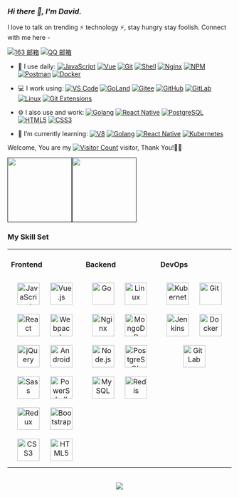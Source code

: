 <link rel="stylesheet" type="text/css" href="./beautiful.css">

### _Hi there 👋, I'm David._

I love to talk on trending ⚡ technology ⚡, stay hungry stay foolish. Connect with me here -

[![163 邮箱](https://img.shields.io/badge/-163%20Mail-FC1F1F?style=plastic&link=mailto:find_onepiece@163.com)](mailto:mao20175101019@163.com)
[![QQ 邮箱](https://img.shields.io/badge/Gmail-D14836?logo=QQ&logoColor=white)](mailto:2532937079@qq.com)


- 🚀 I use daily:
  [![JavaScript](https://img.shields.io/badge/JavaScript-000000?logo=JavaScript&logoColor=FFCA28)]()
  [![Vue](https://img.shields.io/badge/Vue.js-35495E?logo=vue.js&logoColor=4FC08D)]()
  [![Git](https://img.shields.io/badge/-Git-000000?logo=git&logoColor=FF7043)]()
  [![Shell](https://img.shields.io/badge/-Shell-4EC422?logo=Shell&logoColor=FF7043)]()
  [![Nginx](https://img.shields.io/badge/-Nginx-F6C915?logo=nginx&logoColor=029137)]()
  [![NPM](https://img.shields.io/badge/-NPM-2875E3?logo=npm&logoColor=029137)]()
  [![Postman](https://img.shields.io/badge/-Postman-7A1FA2?logo=postman&logoColor=FC8019)]()
  [![Docker](https://img.shields.io/badge/docker-20232A?logo=docker&logoColor=61DAFB)]()

- 💻 I work using:
  [![VS Code](https://img.shields.io/badge/-VS%20Code-007ACC?style=plastic&logo=visual-studio-code)]()
  [![GoLand](https://img.shields.io/badge/-GoLand-000?logo=goland&logoColor=00ACC1)]()
  [![Gitee](https://img.shields.io/badge/-Gitee-A80025?logo=gitee&logoColor=F16061)]()
  [![GitHub](https://img.shields.io/badge/-GitHub-181717?style=plastic&logo=github)]()
  [![GitLab](https://img.shields.io/badge/-GitLab-FCA121?style=plastic&logo=gitlab)]()
  [![Linux](https://img.shields.io/badge/-Linux-F16061?logo=linux&logoColor=000)]()
  [![Git Extensions](https://img.shields.io/badge/-Git%20Extensions-green?logo=git%20extensions&logoColor=DE3929)]()

- ⚙️ I also use and work:
  [![Golang](https://img.shields.io/badge/-Golang-02569B?logo=go&logoColor=00ACC1)]()
  [![React Native](https://img.shields.io/badge/React_Native-20232A?logo=react&logoColor=61DAFB)]()
  [![PostgreSQL](https://img.shields.io/badge/-PostgreSQL-336791?style=plastic&logo=postgresql)]()
  [![HTML5](https://img.shields.io/badge/-HTML5-E34F26?style=plastic&logo=html5&logoColor=white)]()
  [![CSS3](https://img.shields.io/badge/-CSS3-1572B6?style=plastic&logo=css3)]()

- 🌱 I’m currently learning:
  [![V8](https://img.shields.io/badge/-V8-3DDC84?logo=v8&logoColor=4788F4)]()
  [![Golang](https://img.shields.io/badge/-Golang-02569B?logo=go&logoColor=00ACC1)]()
  [![React Native](https://img.shields.io/badge/React_Native-20232A?logo=react&logoColor=61DAFB)]()
  [![Kubernetes](https://img.shields.io/badge/-Kubernetes-F5F5F5?logo=Kubernetes&logoColor=316CE6)]()


Welcome, You are my [![Visitor Count](https://profile-counter.glitch.me/nice98k/count.svg)]() visitor, Thank You!🎉🎉

<!-- [![Top Langs](https://github-readme-stats.vercel.app/api/top-langs/?username=nice98k&theme=flag-india)](https://github.com/nice98k/github-readme-stats) -->

[<span><img src="https://github-readme-stats.vercel.app/api/top-langs/?username=nice98k&layout=compact" height=145/></span><span><img src="https://github-readme-stats.vercel.app/api?username=nice98k&count_private=true&show_icons=true" height=145/></span>]()



<!--
<table border="0">
<tr>
<td valign="top">
<img src="https://github-readme-stats.vercel.app/api/top-langs/?username=nice98k&layout=compact" alt="Top Langs" height="160" />
</td>
<td valign="top">
<img src="https://github-readme-stats.vercel.app/api?username=nice98k&show_icons=true" alt="nice98k's GitHub stats" height="160" />
</td>
</tr>
</table>
-->

<!--
![Top Langs](https://github-readme-stats.vercel.app/api/top-langs/?username=nice98k&layout=compact)
![nice98k's GitHub stats](https://github-readme-stats.vercel.app/api?username=nice98k&show_icons=true)
-->

### My Skill Set
<table><tr><td valign="top" width="33%">



#### Frontend
<div align="center">
<img style="margin: 10px" src="https://profilinator.rishav.dev/skills-assets/javascript-original.svg" alt="JavaScript" height="50" />
<img style="margin: 10px" src="https://profilinator.rishav.dev/skills-assets/vuejs-original-wordmark.svg" alt="Vue.js" height="50" />
<img style="margin: 10px" src="https://profilinator.rishav.dev/skills-assets/react-original-wordmark.svg" alt="React" height="50" />
<img style="margin: 10px" src="https://profilinator.rishav.dev/skills-assets/webpack-original.svg" alt="Webpack" height="50" />
<img style="margin: 10px" src="https://profilinator.rishav.dev/skills-assets/jquery.png" alt="jQuery" height="50" />
<img style="margin: 10px" src="https://profilinator.rishav.dev/skills-assets/android-original-wordmark.svg" alt="Android" height="50" />
<img style="margin: 10px" src="https://profilinator.rishav.dev/skills-assets/sass-original.svg" alt="Sass" height="50" />
<img style="margin: 10px" src="https://profilinator.rishav.dev/skills-assets/powershell.png" alt="PowerShell" height="50" />
<img style="margin: 10px" src="https://profilinator.rishav.dev/skills-assets/redux-original.svg" alt="Redux" height="50" />
<img style="margin: 10px" src="https://profilinator.rishav.dev/skills-assets/bootstrap-plain.svg" alt="Bootstrap" height="50" />
<img style="margin: 10px" src="https://profilinator.rishav.dev/skills-assets/css3-original-wordmark.svg" alt="CSS3" height="50" />
<img style="margin: 10px" src="https://profilinator.rishav.dev/skills-assets/html5-original-wordmark.svg" alt="HTML5" height="50" />
</div>

</td>
<td valign="top" width="33%">

#### Backend
<div align="center">
<img style="margin: 10px" src="https://profilinator.rishav.dev/skills-assets/go-original.svg" alt="Go" height="50" />
<img style="margin: 10px" src="https://profilinator.rishav.dev/skills-assets/linux-original.svg" alt="Linux" height="50" />
<img style="margin: 10px" src="https://profilinator.rishav.dev/skills-assets/nginx-original.svg" alt="Nginx" height="50" />
<img style="margin: 10px" src="https://profilinator.rishav.dev/skills-assets/mongodb-original-wordmark.svg" alt="MongoDB" height="50" />
<img style="margin: 10px" src="https://profilinator.rishav.dev/skills-assets/nodejs-original-wordmark.svg" alt="Node.js" height="50" />
<img style="margin: 10px" src="https://profilinator.rishav.dev/skills-assets/postgresql-original-wordmark.svg" alt="PostgreSQL" height="50" />
<img style="margin: 10px" src="https://profilinator.rishav.dev/skills-assets/mysql-original-wordmark.svg" alt="MySQL" height="50" />
<img style="margin: 10px" src="https://profilinator.rishav.dev/skills-assets/redis-original-wordmark.svg" alt="Redis" height="50" />
</div>

</td>
<td valign="top" width="33%">

#### DevOps
<div align="center">
<img style="margin: 10px" src="https://profilinator.rishav.dev/skills-assets/kubernetes-icon.svg" alt="Kubernetes" height="50" />
<img style="margin: 10px" src="https://profilinator.rishav.dev/skills-assets/git-scm-icon.svg" alt="Git" height="50" />
<img style="margin: 10px" src="https://profilinator.rishav.dev/skills-assets/jenkins-icon.svg" alt="Jenkins" height="50" />
<img style="margin: 10px" src="https://profilinator.rishav.dev/skills-assets/docker-original-wordmark.svg" alt="Docker" height="50" />
<img style="margin: 10px" src="https://profilinator.rishav.dev/skills-assets/gitlab.svg" alt="GitLab" height="50" />
</div>
</td>
</tr>
</table>

<br/>
<div align="center">
  <a href="https://raw.githubusercontent.com/nice98k/nav/master/static/images/buymeacoffee.jpg" target="_blank" style="display: inline-block;">
    <img
        src="https://img.shields.io/badge/Donate-Buy%20Me%20A%20Coffee-orange.svg?style=flat-square"
        align="center"
    />
  </a>
</div>
